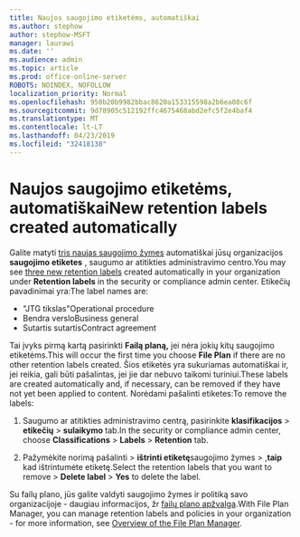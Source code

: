 ```yaml
---
title: Naujos saugojimo etiketėms, automatiškai
ms.author: stephow
author: stephow-MSFT
manager: laurawi
ms.date: ''
ms.audience: admin
ms.topic: article
ms.prod: office-online-server
ROBOTS: NOINDEX, NOFOLLOW
localization_priority: Normal
ms.openlocfilehash: 950b20b9982bbac8620a153315598a2b6ea08c6f
ms.sourcegitcommit: 9d78905c512192ffc4675468abd2efc5f2e4baf4
ms.translationtype: MT
ms.contentlocale: lt-LT
ms.lasthandoff: 04/23/2019
ms.locfileid: "32418138"
---
```

# <a name="new-retention-labels-created-automatically"></a><span data-ttu-id="7695c-102">Naujos saugojimo etiketėms, automatiškai</span><span class="sxs-lookup"><span data-stu-id="7695c-102">New retention labels created automatically</span></span>

<span data-ttu-id="7695c-103">Galite matyti [tris naujas saugojimo žymes](https://docs.microsoft.com/en-us/office365/securitycompliance/file-plan-manager#default-retention-labels-and-label-policy) automatiškai jūsų organizacijos **saugojimo etiketes** , saugumo ar atitikties administravimo centro.</span><span class="sxs-lookup"><span data-stu-id="7695c-103">You may see [three new retention labels](https://docs.microsoft.com/en-us/office365/securitycompliance/file-plan-manager#default-retention-labels-and-label-policy) created automatically in your organization under **Retention labels** in the security or compliance admin center.</span></span> <span data-ttu-id="7695c-104">Etikečių pavadinimai yra:</span><span class="sxs-lookup"><span data-stu-id="7695c-104">The label names are:</span></span>

- <span data-ttu-id="7695c-105">"JTG tikslas"</span><span class="sxs-lookup"><span data-stu-id="7695c-105">Operational procedure</span></span>
- <span data-ttu-id="7695c-106">Bendra verslo</span><span class="sxs-lookup"><span data-stu-id="7695c-106">Business general</span></span>
- <span data-ttu-id="7695c-107">Sutartis sutartis</span><span class="sxs-lookup"><span data-stu-id="7695c-107">Contract agreement</span></span>

<span data-ttu-id="7695c-108">Tai įvyks pirmą kartą pasirinkti **Failą planą,** jei nėra jokių kitų saugojimo etiketėms.</span><span class="sxs-lookup"><span data-stu-id="7695c-108">This will occur the first time you choose **File Plan** if there are no other retention labels created.</span></span> <span data-ttu-id="7695c-109">Šios etiketės yra sukuriamas automatiškai ir, jei reikia, gali būti pašalintas, jei jie dar nebuvo taikomi turiniui.</span><span class="sxs-lookup"><span data-stu-id="7695c-109">These labels are created automatically and, if necessary, can be removed if they have not yet been applied to content.</span></span> <span data-ttu-id="7695c-110">Norėdami pašalinti etiketes:</span><span class="sxs-lookup"><span data-stu-id="7695c-110">To remove the labels:</span></span>

1. <span data-ttu-id="7695c-111">Saugumo ar atitikties administravimo centrą, pasirinkite **klasifikacijos** > **etikečių** > **sulaikymo** tab.</span><span class="sxs-lookup"><span data-stu-id="7695c-111">In the security or compliance admin center, choose **Classifications** > **Labels** > **Retention** tab.</span></span>

1. <span data-ttu-id="7695c-112">Pažymėkite norimą pašalinti > **ištrinti etiketę**saugojimo žymes > ,**taip** kad ištrintumėte etiketę.</span><span class="sxs-lookup"><span data-stu-id="7695c-112">Select the retention labels that you want to remove > **Delete label** > **Yes** to delete the label.</span></span>

<span data-ttu-id="7695c-113">Su failų plano, jūs galite valdyti saugojimo žymes ir politiką savo organizacijoje - daugiau informacijos, žr [failų plano apžvalga](https://docs.microsoft.com/en-us/office365/securitycompliance/file-plan-manager).</span><span class="sxs-lookup"><span data-stu-id="7695c-113">With File Plan Manager, you can manage retention labels and policies in your organization - for more information, see [Overview of the File Plan Manager](https://docs.microsoft.com/en-us/office365/securitycompliance/file-plan-manager).</span></span>